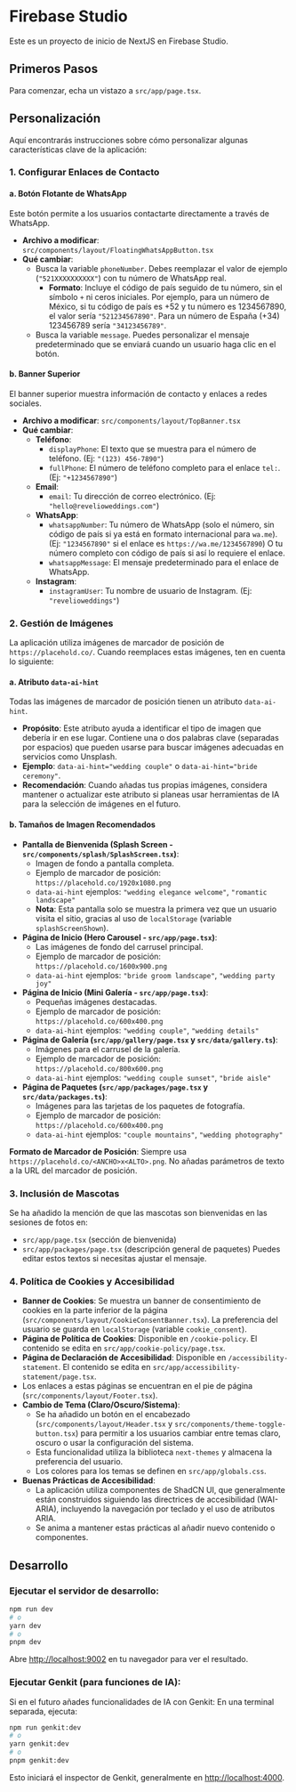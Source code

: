 
# Firebase Studio

Este es un proyecto de inicio de NextJS en Firebase Studio.

## Primeros Pasos

Para comenzar, echa un vistazo a `src/app/page.tsx`.

## Personalización

Aquí encontrarás instrucciones sobre cómo personalizar algunas características clave de la aplicación:

### 1. Configurar Enlaces de Contacto

#### a. Botón Flotante de WhatsApp

Este botón permite a los usuarios contactarte directamente a través de WhatsApp.

-   **Archivo a modificar**: `src/components/layout/FloatingWhatsAppButton.tsx`
-   **Qué cambiar**:
    -   Busca la variable `phoneNumber`. Debes reemplazar el valor de ejemplo (`"521XXXXXXXXXX"`) con tu número de WhatsApp real.
        -   **Formato**: Incluye el código de país seguido de tu número, sin el símbolo `+` ni ceros iniciales. Por ejemplo, para un número de México, si tu código de país es +52 y tu número es 1234567890, el valor sería `"521234567890"`. Para un número de España (+34) 123456789 sería `"34123456789"`.
    -   Busca la variable `message`. Puedes personalizar el mensaje predeterminado que se enviará cuando un usuario haga clic en el botón.

#### b. Banner Superior

El banner superior muestra información de contacto y enlaces a redes sociales.

-   **Archivo a modificar**: `src/components/layout/TopBanner.tsx`
-   **Qué cambiar**:
    -   **Teléfono**:
        -   `displayPhone`: El texto que se muestra para el número de teléfono. (Ej: `"(123) 456-7890"`)
        -   `fullPhone`: El número de teléfono completo para el enlace `tel:`. (Ej: `"+1234567890"`)
    -   **Email**:
        -   `email`: Tu dirección de correo electrónico. (Ej: `"hello@revelioweddings.com"`)
    -   **WhatsApp**:
        -   `whatsappNumber`: Tu número de WhatsApp (solo el número, sin código de país si ya está en formato internacional para `wa.me`). (Ej: `"1234567890"` si el enlace es `https://wa.me/1234567890`) O tu número completo con código de país si así lo requiere el enlace.
        -   `whatsappMessage`: El mensaje predeterminado para el enlace de WhatsApp.
    -   **Instagram**:
        -   `instagramUser`: Tu nombre de usuario de Instagram. (Ej: `"revelioweddings"`)

### 2. Gestión de Imágenes

La aplicación utiliza imágenes de marcador de posición de `https://placehold.co/`. Cuando reemplaces estas imágenes, ten en cuenta lo siguiente:

#### a. Atributo `data-ai-hint`

Todas las imágenes de marcador de posición tienen un atributo `data-ai-hint`.
-   **Propósito**: Este atributo ayuda a identificar el tipo de imagen que debería ir en ese lugar. Contiene una o dos palabras clave (separadas por espacios) que pueden usarse para buscar imágenes adecuadas en servicios como Unsplash.
-   **Ejemplo**: `data-ai-hint="wedding couple"` o `data-ai-hint="bride ceremony"`.
-   **Recomendación**: Cuando añadas tus propias imágenes, considera mantener o actualizar este atributo si planeas usar herramientas de IA para la selección de imágenes en el futuro.

#### b. Tamaños de Imagen Recomendados

-   **Pantalla de Bienvenida (Splash Screen - `src/components/splash/SplashScreen.tsx`)**:
    -   Imagen de fondo a pantalla completa.
    -   Ejemplo de marcador de posición: `https://placehold.co/1920x1080.png`
    -   `data-ai-hint` ejemplos: `"wedding elegance welcome"`, `"romantic landscape"`
    -   **Nota**: Esta pantalla solo se muestra la primera vez que un usuario visita el sitio, gracias al uso de `localStorage` (variable `splashScreenShown`).
-   **Página de Inicio (Hero Carousel - `src/app/page.tsx`)**:
    -   Las imágenes de fondo del carrusel principal.
    -   Ejemplo de marcador de posición: `https://placehold.co/1600x900.png`
    -   `data-ai-hint` ejemplos: `"bride groom landscape"`, `"wedding party joy"`
-   **Página de Inicio (Mini Galería - `src/app/page.tsx`)**:
    -   Pequeñas imágenes destacadas.
    -   Ejemplo de marcador de posición: `https://placehold.co/600x400.png`
    -   `data-ai-hint` ejemplos: `"wedding couple"`, `"wedding details"`
-   **Página de Galería (`src/app/gallery/page.tsx` y `src/data/gallery.ts`)**:
    -   Imágenes para el carrusel de la galería.
    -   Ejemplo de marcador de posición: `https://placehold.co/800x600.png`
    -   `data-ai-hint` ejemplos: `"wedding couple sunset"`, `"bride aisle"`
-   **Página de Paquetes (`src/app/packages/page.tsx` y `src/data/packages.ts`)**:
    -   Imágenes para las tarjetas de los paquetes de fotografía.
    -   Ejemplo de marcador de posición: `https://placehold.co/600x400.png`
    -   `data-ai-hint` ejemplos: `"couple mountains"`, `"wedding photography"`

**Formato de Marcador de Posición**: Siempre usa `https://placehold.co/<ANCHO>x<ALTO>.png`. No añadas parámetros de texto a la URL del marcador de posición.

### 3. Inclusión de Mascotas

Se ha añadido la mención de que las mascotas son bienvenidas en las sesiones de fotos en:
- `src/app/page.tsx` (sección de bienvenida)
- `src/app/packages/page.tsx` (descripción general de paquetes)
Puedes editar estos textos si necesitas ajustar el mensaje.

### 4. Política de Cookies y Accesibilidad

-   **Banner de Cookies**: Se muestra un banner de consentimiento de cookies en la parte inferior de la página (`src/components/layout/CookieConsentBanner.tsx`). La preferencia del usuario se guarda en `localStorage` (variable `cookie_consent`).
-   **Página de Política de Cookies**: Disponible en `/cookie-policy`. El contenido se edita en `src/app/cookie-policy/page.tsx`.
-   **Página de Declaración de Accesibilidad**: Disponible en `/accessibility-statement`. El contenido se edita en `src/app/accessibility-statement/page.tsx`.
-   Los enlaces a estas páginas se encuentran en el pie de página (`src/components/layout/Footer.tsx`).
-   **Cambio de Tema (Claro/Oscuro/Sistema)**:
    -   Se ha añadido un botón en el encabezado (`src/components/layout/Header.tsx` y `src/components/theme-toggle-button.tsx`) para permitir a los usuarios cambiar entre temas claro, oscuro o usar la configuración del sistema.
    -   Esta funcionalidad utiliza la biblioteca `next-themes` y almacena la preferencia del usuario.
    -   Los colores para los temas se definen en `src/app/globals.css`.
-   **Buenas Prácticas de Accesibilidad**:
    -   La aplicación utiliza componentes de ShadCN UI, que generalmente están construidos siguiendo las directrices de accesibilidad (WAI-ARIA), incluyendo la navegación por teclado y el uso de atributos ARIA.
    -   Se anima a mantener estas prácticas al añadir nuevo contenido o componentes.

## Desarrollo

### Ejecutar el servidor de desarrollo:

```bash
npm run dev
# o
yarn dev
# o
pnpm dev
```

Abre [http://localhost:9002](http://localhost:9002) en tu navegador para ver el resultado.

### Ejecutar Genkit (para funciones de IA):

Si en el futuro añades funcionalidades de IA con Genkit:
En una terminal separada, ejecuta:

```bash
npm run genkit:dev
# o
yarn genkit:dev
# o
pnpm genkit:dev
```
Esto iniciará el inspector de Genkit, generalmente en [http://localhost:4000](http://localhost:4000).
